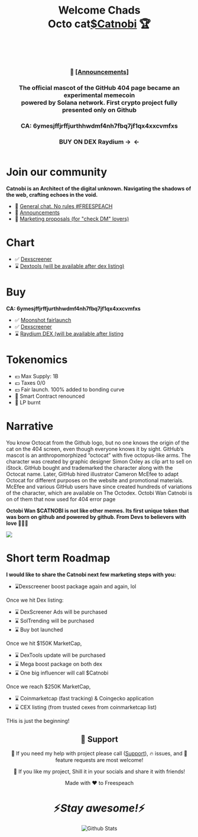 <h1 align="center">Welcome Chads <br/>
Octo cat<a href="https://dexscreener.com/solana/6ymesjffjrffjurthhwdmf4nh7fbq7jf1qx4xxcvmfxs" target=_blank>$Catnobi</a> 🏆
<h3 align="center"> <a href="https://dexscreener.com/solana/6ymesjffjrffjurthhwdmf4nh7fbq7jf1qx4xxcvmfxs" target=_blank><img align="center" src="https://raw.githubusercontent.com/octobiwancoin/octobiwancoin/main/moonshot.png" alt=""></a> </h3>
<h3 align="center"> <a href="https://dexscreener.com/solana/6ymesjffjrffjurthhwdmf4nh7fbq7jf1qx4xxcvmfxs" target=_blank><img align="center" src="https://raw.githubusercontent.com/octobiwancoin/octobiwancoin/main/dexscr.png" alt=""></a> </h3>
<h3 align="center"> <a href="https://www.dextools.io/app/en/solana/pair-explorer/8XqPJwAwj8uEwQ8XryTQ2zGk8QKAxQkX4G8wTwahnKpJ?t=1726142531637s" target=_blank><img align="center" src="https://raw.githubusercontent.com/octobiwancoin/octobiwancoin/main/dextools.png" alt=""></a> </h3>
<h3 align="center">🌱 <a href="https://github.com/octobiwancoin/octobiwancoin/issues/2">[Announcements]</a></h3>
<h3 align="center">The official mascot of the GitHub 404 page became an experimental memecoin <br/>powered by Solana network. First crypto project fully presented only on Github</h3>
<h3 align="center"> CA: 6ymesjffjrffjurthhwdmf4nh7fbq7jf1qx4xxcvmfxs</h3>
<h3 align="center"> BUY ON DEX Raydium -> <a href="https://raydium.io/swap/?inputMint=sol&outputMint=6YMesJfFJRFfJurthhwdmf4nh7Fbq7JF1qX4XxcvmFxS" target=_blank><img align="center" src="https://raw.githubusercontent.com/octobiwancoin/octobiwancoin/main/rady.png" alt=""></a>  <-</h3>

<img align="center" src="https://raw.githubusercontent.com/octobiwancoin/octobiwancoin/main/bannercatnobi2.png" alt="">

# Join our community
**Catnobi is an Architect of the digital unknown. Navigating the shadows of the web, crafting echoes in the void. <br/>**

- 🔭 [General chat. No rules #FREESPEACH](https://github.com/octobiwancoin/octobiwancoin/issues/1)
- 🌱 [Announcements](https://github.com/octobiwancoin/octobiwancoin/issues/2)
- 🚀 [Marketing proposals (for "check DM" lovers)](https://github.com/octobiwancoin/octobiwancoin/issues/3)

# Chart

- ✅ [Dexscreener](https://dexscreener.com/solana/6ymesjffjrffjurthhwdmf4nh7fbq7jf1qx4xxcvmfxs)
- ⌛️ [Dextools (will be available after dex listing)]()

# Buy
**CA: 6ymesjffjrffjurthhwdmf4nh7fbq7jf1qx4xxcvmfxs<br/>**

- ✅ [Moonshot fairlaunch](https://dexscreener.com/solana/6ymesjffjrffjurthhwdmf4nh7fbq7jf1qx4xxcvmfxs)
- ✅ [Dexscreener](https://dexscreener.com/solana/6ymesjffjrffjurthhwdmf4nh7fbq7jf1qx4xxcvmfxs)
- ⌛️ [Raydium DEX (will be available after listing]()

# Tokenomics

- 💵 Max Supply: 1B
- 💵 Taxes 0/0
- 💵 Fair launch. 100% added to bonding curve
- 🏦 Smart Contract renounced
- 🏦 LP burnt

# Narrative
You know Octocat from the Github logo, but no one knows the origin of the cat on the 404 screen, even though everyone knows it by sight. GitHub’s mascot is an anthropomorphized “octocat” with five octopus-like arms. The character was created by graphic designer Simon Oxley as clip art to sell on iStock. GitHub bought and trademarked the character along with the Octocat name. Later, GitHub hired illustrator Cameron McEfee to adapt Octocat for different purposes on the website and promotional materials. McEfee and various GitHub users have since created hundreds of variations of the character, which are available on The Octodex. Octobi Wan Catnobi is on of them that now used for 404 error page

**Octobi Wan $CATNOBI is not like other memes. Its first unique token that was born on github and powered by github. From Devs to believers with love 🩵💙💜**

<img src="https://raw.githubusercontent.com/octobiwancoin/octobiwancoin/main/meme1.png">

# Short term Roadmap
**I would like to share the Catnobi next few marketing steps with you: <br/>**

- ⌛️Dexscreener boost package again and again, lol

Once we hit Dex listing: 
- ⌛️ DexScreener Ads will be purchased
- ⌛️ SolTrending will be purchased
- ⌛️ Buy bot launched 
 
Once we hit $150K MarketCap, 
- ⌛️ DexTools update will be purchased
- ⌛️ Mega boost package on both dex
- ⌛️ One big influencer will call $Catnobi 
 
Once we reach $250K MarketCap, 
- ⌛️ Coinmarketcap (fast tracking) & Coingecko application
- ⌛️ CEX listing (from trusted cexes from coinmarketcap list)

THis is just the beginning!


<h2 align="center">🤝 Support</h2>

<p align="center">🎀 If you need my help with project please call (<a href="https://github.com/octobiwancoin/octobiwancoin/issues/4" title="GitHub flow">Support</a>), 🔥 issues, and 🥮 feature requests are most welcome!</p>

<p align="center">💙 If you like my project, Shill it in your socials and share it with friends!</p>
</p>
<p align="center">Made with ❤️ to Freespeach</p>

<h1 align='center'>⚡️<i>Stay awesome!</i>⚡️</h1>

<p align="center">
        <img src="https://raw.githubusercontent.com/mayhemantt/mayhemantt/Update/svg/Bottom.svg" alt="Github Stats" />
</p>
